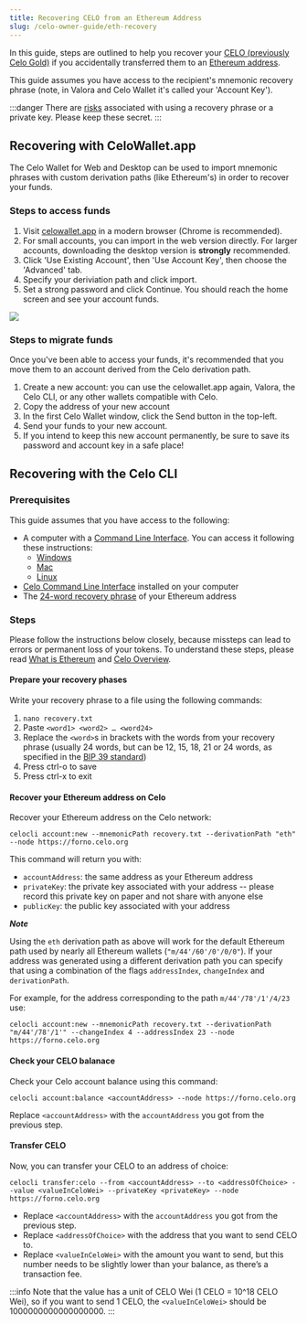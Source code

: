 ```yaml
---
title: Recovering CELO from an Ethereum Address
slug: /celo-owner-guide/eth-recovery
---
```


In this guide, steps are outlined to help you recover your [CELO (previously Celo Gold)](overview.md#background-and-key-concepts) if you accidentally transferred them to an [Ethereum address](https://en.wikipedia.org/wiki/Ethereum#Addresses).

This guide assumes you have access to the recipient's mnemonic recovery phrase (note, in Valora and Celo Wallet it's called your 'Account Key').

:::danger
There are [risks](https://www.cryptomathic.com/news-events/blog/cryptographic-key-management-the-risks-and-mitigations) associated with using a recovery phrase or a private key. Please keep these secret.
:::

## Recovering with CeloWallet.app

The Celo Wallet for Web and Desktop can be used to import mnemonic phrases with custom derivation paths (like Ethereum's) in order to recover your funds.

### Steps to access funds

1. Visit [celowallet.app](https://celowallet.app) in a modern browser (Chrome is recommended).
2. For small accounts, you can import in the web version directly. For larger accounts, downloading the desktop version is **strongly** recommended.
3. Click 'Use Existing Account', then 'Use Account Key', then choose the 'Advanced' tab.
4. Specify your deriviation path and click import.
5. Set a strong password and click Continue. You should reach the home screen and see your account funds.

![](https://storage.googleapis.com/celo-website/docs/celo-wallet-advanced-import-screen.png)

### Steps to migrate funds

Once you've been able to access your funds, it's recommended that you move them to an account derived from the Celo derivation path.

1. Create a new account: you can use the celowallet.app again, Valora, the Celo CLI, or any other wallets compatible with Celo.
2. Copy the address of your new account
3. In the first Celo Wallet window, click the Send button in the top-left.
4. Send your funds to your new account.
5. If you intend to keep this new account permanently, be sure to save its password and account key in a safe place!

## Recovering with the Celo CLI

### Prerequisites

This guide assumes that you have access to the following:

- A computer with a [Command Line Interface](https://en.wikipedia.org/wiki/Command-line_interface). You can access it following these instructions:
  - [Windows](https://www.howtogeek.com/270810/how-to-quickly-launch-a-bash-shell-from-windows-10s-file-explorer/)
  - [Mac](https://macpaw.com/how-to/use-terminal-on-mac)
  - [Linux](https://askubuntu.com/questions/196212/how-do-you-open-a-command-line)
- [Celo Command Line Interface](command-line-interface/introduction.md) installed on your computer
- The [24-word recovery phrase](https://kb.myetherwallet.com/en/security-and-privacy/what-is-a-mnemonic-phrase/) of your Ethereum address



### Steps

Please follow the instructions below closely, because missteps can lead to errors or permanent loss of your tokens. To understand these steps, please read [What is Ethereum](https://ethereum.org/en/what-is-ethereum/) and [Celo Overview](https://docs.celo.org/overview).


#### Prepare your recovery phases

Write your recovery phrase to a file using the following commands:

1. `nano recovery.txt`
2. Paste `<word1> <word2> … <word24>`
3. Replace the `<word>`s in brackets with the words from your recovery phrase (usually 24 words, but can be 12, 15, 18, 21 or 24 words, as specified in the [BIP 39 standard](https://github.com/bitcoin/bips/blob/master/bip-0039.mediawiki))
4. Press ctrl-o to save
5. Press ctrl-x to exit

#### Recover your Ethereum address on Celo

Recover your Ethereum address on the Celo network:

```
celocli account:new --mnemonicPath recovery.txt --derivationPath "eth" --node https://forno.celo.org
```

This command will return you with:

- `accountAddress`: the same address as your Ethereum address
- `privateKey`: the private key associated with your address -- please record this private key on paper and not share with anyone else
- `publicKey`: the public key associated with your address

***Note***

Using the `eth` derivation path as above will work for the default Ethereum path used by nearly all Ethereum wallets (`"m/44'/60'/0'/0/0"`). If your address was generated using a different derivation path you can specify that using a combination of the flags `addressIndex`, `changeIndex` and `derivationPath`.

For example, for the address corresponding to the path `m/44'/78'/1'/4/23` use:

```
celocli account:new --mnemonicPath recovery.txt --derivationPath "m/44'/78'/1'" --changeIndex 4 --addressIndex 23 --node https://forno.celo.org
```

#### Check your CELO balanace

Check your Celo account balance using this command:

```
celocli account:balance <accountAddress> --node https://forno.celo.org
```

Replace `<accountAddress>` with the `accountAddress` you got from the previous step.

#### Transfer CELO

Now, you can transfer your CELO to an address of choice:

```
celocli transfer:celo --from <accountAddress> --to <addressOfChoice> --value <valueInCeloWei> --privateKey <privateKey> --node https://forno.celo.org
```

- Replace `<accountAddress>` with the `accountAddress` you got from the previous step.
- Replace `<addressOfChoice>` with the address that you want to send CELO to.
- Replace `<valueInCeloWei>` with the amount you want to send, but this number needs to be slightly lower than your balance, as there’s a transaction fee.

:::info
Note that the value has a unit of CELO Wei (1 CELO = 10^18 CELO Wei), so if you want to send 1 CELO, the `<valueInCeloWei>` should be 1000000000000000000.
:::
